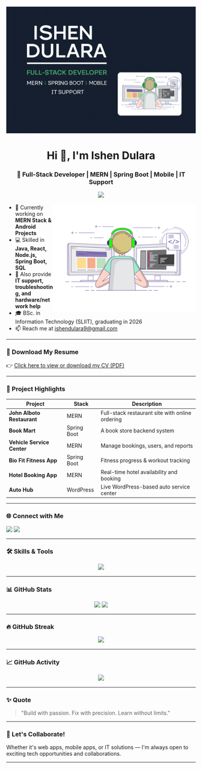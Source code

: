 <!-- Header Banner -->
![Header](https://raw.githubusercontent.com/ishendulara/ishendulara/main/Header)

<h1 align="center">Hi 👋, I'm Ishen Dulara</h1>
<h3 align="center">🚀 Full-Stack Developer | MERN | Spring Boot | Mobile | IT Support</h3>

<p align="center">
  <img src="https://readme-typing-svg.herokuapp.com?font=Fira+Code&pause=1000&color=16A34A&width=440&lines=Web+%26+Mobile+Developer;Tech+Problem+Solver;IT+Support+Specialist" />
</p>

<img align="right" alt="Coding" width="380" src="https://github.com/ishendulara/ishendulara/blob/main/coding-freak.gif" />

- 🔭 Currently working on **MERN Stack & Android Projects**
- 💻 Skilled in **Java, React, Node.js, Spring Boot, SQL**
- 🧰 Also provide **IT support, troubleshooting, and hardware/network help**
- 🎓 BSc. in Information Technology (SLIIT), graduating in 2026
- 📫 Reach me at [ishendulara9@gmail.com](mailto:ishendulara9@gmail.com)

---

### 📄 Download My Resume

👉 [Click here to view or download my CV (PDF)](https://raw.githubusercontent.com/ishendulara/ishendulara/main/Ishen%20Dulara-%20Software%20Engineer.pdf)

---

### 📌 Project Highlights

| Project | Stack | Description |
|--------|-------|-------------|
| **John Alboto Restaurant** | MERN | Full-stack restaurant site with online ordering |
| **Book Mart** | Spring Boot | A book store backend system |
| **Vehicle Service Center** | MERN | Manage bookings, users, and reports |
| **Bio Fit Fitness App** | Spring Boot | Fitness progress & workout tracking |
| **Hotel Booking App** | MERN | Real-time hotel availability and booking |
| **Auto Hub** | WordPress | Live WordPress-based auto service center |

---

### 🌐 Connect with Me

<p align="left">
  <a href="https://www.linkedin.com/in/ishen-dulara-kulasinghe-5869b0323/" target="_blank"><img src="https://img.shields.io/badge/LinkedIn-0A66C2?style=for-the-badge&logo=linkedin&logoColor=white" /></a>
  <a href="https://www.facebook.com/ishen.dulara.9/" target="_blank"><img src="https://img.shields.io/badge/Facebook-1877F2?style=for-the-badge&logo=facebook&logoColor=white" /></a>
</p>

---

### 🛠️ Skills & Tools

<p align="center">
  <img src="https://skillicons.dev/icons?i=html,css,js,react,nodejs,mongodb,express,redux,java,spring,androidstudio,kotlin,git,github,linux,mysql,php,postman,vscode" />
</p>

---

### 📊 GitHub Stats

<div align="center">
  <img src="https://github-readme-stats.vercel.app/api?username=ishendulara&show_icons=true&theme=tokyonight&hide_border=true" height="165"/>
  <img src="https://github-readme-stats.vercel.app/api/top-langs/?username=ishendulara&layout=compact&theme=tokyonight&hide_border=true"/>
</div>

---

### 🔥 GitHub Streak

<p align="center">
  <img src="https://github-readme-streak-stats.herokuapp.com/?user=ishendulara&theme=tokyonight&hide_border=true"/>
</p>

---

### 📈 GitHub Activity

<p align="center">
  <img src="https://github-readme-activity-graph.vercel.app/graph?username=ishendulara&theme=github-compact&hide_border=true"/>
</p>

---

### ✨ Quote

> "Build with passion. Fix with precision. Learn without limits."

---

### 🙌 Let's Collaborate!

Whether it's web apps, mobile apps, or IT solutions — I'm always open to exciting tech opportunities and collaborations.

---

